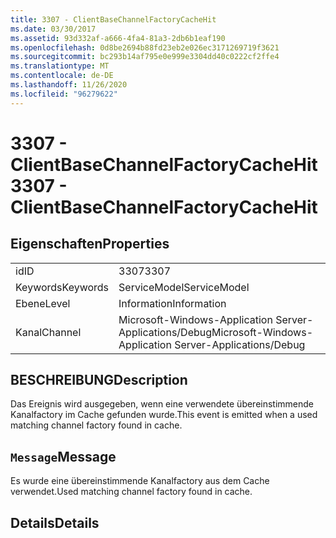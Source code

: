 ```yaml
---
title: 3307 - ClientBaseChannelFactoryCacheHit
ms.date: 03/30/2017
ms.assetid: 93d332af-a666-4fa4-81a3-2db6b1eaf190
ms.openlocfilehash: 0d8be2694b88fd23eb2e026ec3171269719f3621
ms.sourcegitcommit: bc293b14af795e0e999e3304dd40c0222cf2ffe4
ms.translationtype: MT
ms.contentlocale: de-DE
ms.lasthandoff: 11/26/2020
ms.locfileid: "96279622"
---
```

# <a name="3307---clientbasechannelfactorycachehit"></a><span data-ttu-id="fbd9d-102">3307 - ClientBaseChannelFactoryCacheHit</span><span class="sxs-lookup"><span data-stu-id="fbd9d-102">3307 - ClientBaseChannelFactoryCacheHit</span></span>

## <a name="properties"></a><span data-ttu-id="fbd9d-103">Eigenschaften</span><span class="sxs-lookup"><span data-stu-id="fbd9d-103">Properties</span></span>  
  
|||  
|-|-|  
|<span data-ttu-id="fbd9d-104">id</span><span class="sxs-lookup"><span data-stu-id="fbd9d-104">ID</span></span>|<span data-ttu-id="fbd9d-105">3307</span><span class="sxs-lookup"><span data-stu-id="fbd9d-105">3307</span></span>|  
|<span data-ttu-id="fbd9d-106">Keywords</span><span class="sxs-lookup"><span data-stu-id="fbd9d-106">Keywords</span></span>|<span data-ttu-id="fbd9d-107">ServiceModel</span><span class="sxs-lookup"><span data-stu-id="fbd9d-107">ServiceModel</span></span>|  
|<span data-ttu-id="fbd9d-108">Ebene</span><span class="sxs-lookup"><span data-stu-id="fbd9d-108">Level</span></span>|<span data-ttu-id="fbd9d-109">Information</span><span class="sxs-lookup"><span data-stu-id="fbd9d-109">Information</span></span>|  
|<span data-ttu-id="fbd9d-110">Kanal</span><span class="sxs-lookup"><span data-stu-id="fbd9d-110">Channel</span></span>|<span data-ttu-id="fbd9d-111">Microsoft-Windows-Application Server-Applications/Debug</span><span class="sxs-lookup"><span data-stu-id="fbd9d-111">Microsoft-Windows-Application Server-Applications/Debug</span></span>|  
  
## <a name="description"></a><span data-ttu-id="fbd9d-112">BESCHREIBUNG</span><span class="sxs-lookup"><span data-stu-id="fbd9d-112">Description</span></span>  

 <span data-ttu-id="fbd9d-113">Das Ereignis wird ausgegeben, wenn eine verwendete übereinstimmende Kanalfactory im Cache gefunden wurde.</span><span class="sxs-lookup"><span data-stu-id="fbd9d-113">This event is emitted when a used matching channel factory found in cache.</span></span>  
  
## <a name="message"></a><span data-ttu-id="fbd9d-114">`Message`</span><span class="sxs-lookup"><span data-stu-id="fbd9d-114">Message</span></span>  

 <span data-ttu-id="fbd9d-115">Es wurde eine übereinstimmende Kanalfactory aus dem Cache verwendet.</span><span class="sxs-lookup"><span data-stu-id="fbd9d-115">Used matching channel factory found in cache.</span></span>  
  
## <a name="details"></a><span data-ttu-id="fbd9d-116">Details</span><span class="sxs-lookup"><span data-stu-id="fbd9d-116">Details</span></span>
